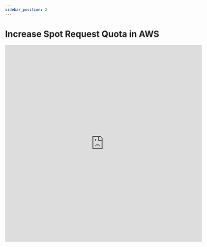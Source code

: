 ```yaml
---
sidebar_position: 2
---
```


# Increase Spot Request Quota in AWS

<iframe src="https://scribehow.com/embed/AWS_Quota_Increase__Fh5L1EivT76efZ3y4VBJBg" width="640" height="640" allowfullscreen frameborder="0"></iframe>

